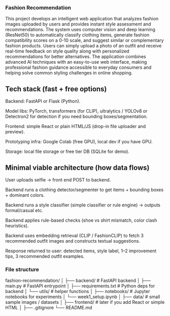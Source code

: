 ### Fashion Recommendation

This project develops an intelligent web application that analyzes fashion images uploaded by users and provides instant style assessment and recommendations. The system uses computer vision and deep learning (ResNet50) to automatically classify clothing items, generate fashion compatibility scores on a 0-10 scale, and suggest similar or complementary fashion products. Users can simply upload a photo of an outfit and receive real-time feedback on style quality along with personalized recommendations for better alternatives. The application combines advanced AI techniques with an easy-to-use web interface, making professional fashion guidance accessible to everyday consumers and helping solve common styling challenges in online shopping.




## Tech stack (fast + free options)

Backend: FastAPI or Flask (Python).

Model libs: PyTorch, transformers (for CLIP), ultralytics / YOLOv8 or Detectron2 for detection if you need bounding boxes/segmentation.

Frontend: simple React or plain HTML/JS (drop-in file uploader and preview).

Prototyping infra: Google Colab (free GPU), local dev if you have GPU.

Storage: local file storage or free tier DB (SQLite for demo).


## Minimal viable architecture (how data flows)

User uploads selfie → front end POST to backend.

Backend runs a clothing detector/segmenter to get items + bounding boxes + dominant colors.

Backend runs a style classifier (simple classifier or rule engine) → outputs formal/casual etc.

Backend applies rule-based checks (shoe vs shirt mismatch, color clash heuristics).

Backend uses embedding retrieval (CLIP / FashionCLIP) to fetch 3 recommended outfit images and constructs textual suggestions.

Response returned to user: detected items, style label, 1–2 improvement tips, 3 recommended outfit examples.


### File structure

fashion-recommendation/
│
├── backend/                 # FastAPI backend
│   ├── main.py              # FastAPI entrypoint
│   ├── requirements.txt     # Python deps for backend
│   └── utils/               # helper functions
│
├── notebooks/               # Jupyter notebooks for experiments
│   └── week1_setup.ipynb
│
├── data/                    # small sample images / datasets
│
├── frontend/                # later if you add React or simple HTML
│
├── .gitignore
└── README.md
